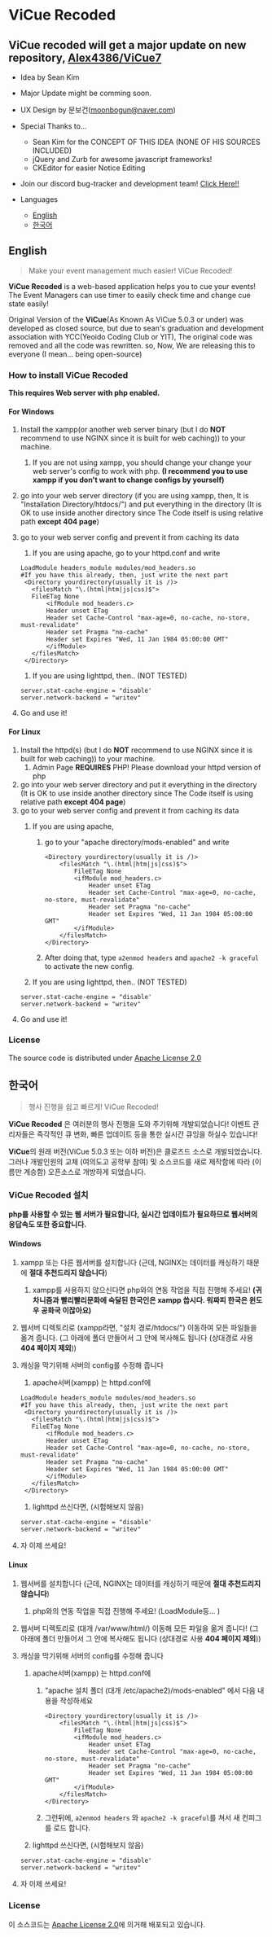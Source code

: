 # ViCue Recoded
## ViCue recoded will get a major update on new repository, [Alex4386/ViCue7](https://github.com/Alex4386/ViCue7)
 - Idea by Sean Kim
 - Major Update might be comming soon.
 - UX Design by 문보건(moonbogun@naver.com)
 - Special Thanks to...
    
    * Sean Kim for the CONCEPT OF THIS IDEA (NONE OF HIS SOURCES INCLUDED)
    * jQuery and Zurb for awesome javascript frameworks!
    * CKEditor for easier Notice Editing
	
 - Join our discord bug-tracker and development team! [Click Here!!](https://discord.gg/ryq5bTK)
 - Languages
	* [English](#english)
	* [한국어](#한국어)

## English
 > Make your event management much easier! ViCue Recoded!
 
 **ViCue Recoded** is a web-based application helps you to cue your events!
 The Event Managers can use timer to easily check time and change cue
 state easily!
 
 Original Version of the **ViCue**(As Known As ViCue 5.0.3 or under) was
 developed as closed source, but due to sean's graduation and development
 association with YCC(Yeoido Coding Club or YIT),
 The original code was removed and all the code was rewritten.
 so, Now, We are releasing this to everyone (I mean... being open-source)

### How to install ViCue Recoded
 **This requires Web server with php enabled.** 

#### For Windows
 1. Install the xampp(or another web server binary (but I do **NOT** recommend to use NGINX since it is built for web caching)) to your machine.
    1. If you are not using xampp, you should change your change your web server's config to work with php. **(I recommend you to use xampp if you don't want to change configs by yourself)**
 1. go into your web server directory (if you are using xampp, then, It is "Installation Directory/htdocs/") and put everything in the directory (It is OK to use inside another directory  since The Code itself is using relative path **except 404 page**)
 1. go to your web server config and prevent it from caching its data
    1. If you are using apache, go to your httpd.conf and write
    
    ```
    LoadModule headers_module modules/mod_headers.so
    #If you have this already, then, just write the next part
     <Directory yourdirectory(usually it is /)>
       <filesMatch "\.(html|htm|js|css)$">
       FileETag None
           <ifModule mod_headers.c>
           Header unset ETag
           Header set Cache-Control "max-age=0, no-cache, no-store, must-revalidate"
           Header set Pragma "no-cache"
           Header set Expires "Wed, 11 Jan 1984 05:00:00 GMT"
           </ifModule>
       </filesMatch>
     </Directory>
    ```
    
    1. If you are using lighttpd, then.. (NOT TESTED)
    ```
    server.stat-cache-engine = "disable'
    server.network-backend = "writev" 
    ```
    
 1. Go and use it!
 

#### For Linux
 1. Install the httpd(s) (but I do **NOT** recommend to use NGINX since it is built for web caching)) to your machine.
    1. Admin Page **REQUIRES** PHP! Please download your httpd version of php
 1. go into your web server directory and put it everything in the directory (It is OK to use inside another directory since The Code itself is using relative path **except 404 page**)
 1. go to your web server config and prevent it from caching its data
    1. If you are using apache,
        1. go to your "apache directory/mods-enabled" and write 
        
            ```
            <Directory yourdirectory(usually it is /)>
                <filesMatch "\.(html|htm|js|css)$">
                    FileETag None
                    <ifModule mod_headers.c>
                        Header unset ETag
                        Header set Cache-Control "max-age=0, no-cache, no-store, must-revalidate"
                        Header set Pragma "no-cache"
                        Header set Expires "Wed, 11 Jan 1984 05:00:00 GMT"
                    </ifModule>
                </filesMatch>
            </Directory>
            ```
            
        1. After doing that, type ```a2enmod headers``` and ```apache2 -k graceful``` to activate the new config.
      
    1. If you are using lighttpd, then.. (NOT TESTED)
    ```
    server.stat-cache-engine = "disable'
    server.network-backend = "writev" 
    ```
 1. Go and use it!
 
### License
 The source code is distributed under [Apache License 2.0](https://github.com/Alex4386/ViCue_Recoded/blob/master/LICENSE)
 
 
## 한국어
 > 행사 진행을 쉽고 빠르게! ViCue Recoded!
 
 **ViCue Recoded** 은 여러분의 행사 진행을 도와 주기위해 개발되었습니다!
 이벤트 관리자들은 즉각적인 큐 변화, 빠른 업데이트 등을 통한 실시간 큐잉을 하실수 있습니다!
 
 **ViCue**의 원래 버전(ViCue 5.0.3 또는 이하 버전)은 클로즈드 소스로 개발되었습니다.
 그러나 개발인원의 교체 (여의도고 공학부 참여) 및 소스코드를 새로 제작함에 따라 (이름만 계승함) 
 오픈소스로 개방하게 되었습니다.
 
### ViCue Recoded 설치
 **php를 사용할 수 있는 웹 서버가 필요합니다, 실시간 업데이트가 필요하므로 웹서버의 응답속도 또한 중요합니다.** 


#### Windows
 1. xampp 또는 다른 웹서버를 설치합니다 (근데, NGINX는 데이터를 캐싱하기 때문에 **절대 추천드리지 않습니다**)
    1. xampp를 사용하지 않으신다면 php와의 연동 작업을 직접 진행해 주세요! **(귀차니즘과 빨리빨리문화에 숙달된 한국인은 xampp 씁시다. 워짜피 한국은 윈도우 공화국 이잖아요)**
 1. 웹서버 디렉토리로 (xampp라면, "설치 경로/htdocs/") 이동하여 모든 파일들을 옮겨 줍니다. (그 아래에 폴더 만들어서 그 안에 복사해도 됩니다 (상대경로 사용 **404 페이지 제외**))
 1. 캐싱을 막기위해 서버의 config를 수정해 줍니다
    1. apache서버(xampp) 는 httpd.conf에 
    ```
    LoadModule headers_module modules/mod_headers.so
    #If you have this already, then, just write the next part
     <Directory yourdirectory(usually it is /)>
       <filesMatch "\.(html|htm|js|css)$">
       FileETag None
           <ifModule mod_headers.c>
           Header unset ETag
           Header set Cache-Control "max-age=0, no-cache, no-store, must-revalidate"
           Header set Pragma "no-cache"
           Header set Expires "Wed, 11 Jan 1984 05:00:00 GMT"
           </ifModule>
       </filesMatch>
     </Directory>
    ```
    
      
    1. lighttpd 쓰신다면, (시험해보지 않음)
    ```
    server.stat-cache-engine = "disable'
    server.network-backend = "writev" 
    ```
    
 1. 자 이제 쓰세요!
 
 #### Linux
 1. 웹서버를 설치합니다 (근데, NGINX는 데이터를 캐싱하기 때문에 **절대 추천드리지 않습니다**)
    1. php와의 연동 작업을 직접 진행해 주세요! (LoadModule등... )
 1. 웹서버 디렉토리로 (대개 /var/www/html/) 이동해 모든 파일을 옮겨 줍니다! (그 아래에 폴더 만들어서 그 안에 복사해도 됩니다 (상대경로 사용 **404 페이지 제외**))
 1. 캐싱을 막기위해 서버의 config를 수정해 줍니다
    1. apache서버(xampp) 는 httpd.conf에 
        1. "apache 설치 폴더 (대개 /etc/apache2)/mods-enabled" 에서 다음 내용을 작성하세요 
        
            ```
            <Directory yourdirectory(usually it is /)>
                <filesMatch "\.(html|htm|js|css)$">
                    FileETag None
                    <ifModule mod_headers.c>
                        Header unset ETag
                        Header set Cache-Control "max-age=0, no-cache, no-store, must-revalidate"
                        Header set Pragma "no-cache"
                        Header set Expires "Wed, 11 Jan 1984 05:00:00 GMT"
                    </ifModule>
                </filesMatch>
            </Directory>
            ```
            
        1. 그런뒤에, ```a2enmod headers``` 와 ```apache2 -k graceful```를 쳐서 새 컨피그를 로드 합니다.
      
    
      
    1. lighttpd 쓰신다면, (시험해보지 않음)
    ```
    server.stat-cache-engine = "disable'
    server.network-backend = "writev" 
    ```
    
 1. 자 이제 쓰세요!
 
### License
 이 소스코드는 [Apache License 2.0](https://github.com/Alex4386/ViCue_Recoded/blob/master/LICENSE)에 의거해 배포되고 있습니다.

